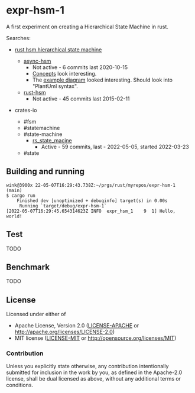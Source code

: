 # expr-hsm-1

A first experiment on creating a Hierarchical State Machine in rust.

Searches:
* [rust hsm hierarchical state machine](https://www.google.com/search?q=rust+hsm+hierarchical+state+machine)
  * [async-hsm](https://github.com/frehberg/async-hsm)
    * Not active - 6 commits last 2020-10-15
    * [Concepts](https://github.com/frehberg/async-hsm#concept) look interesting.
    * The [example diagram](https://github.com/frehberg/async-hsm#example) looked interesting. Should look into "PlantUml syntax".
  * [rust-hsm](https://github.com/marjakm/rust-hsm)
    * Not active - 45 commits last 2015-02-11

* crates-io
  * #fsm
  * #statemachine
  * #state-machine
    * [rs_state_macine](https://github.com/AdrienHallet/rs_state_machine)
      * Active - 59 commits, last - 2022-05-05, started 2022-03-23
  * #state

## Building and running

```
wink@3900x 22-05-07T16:29:43.738Z:~/prgs/rust/myrepos/expr-hsm-1 (main)
$ cargo run
    Finished dev [unoptimized + debuginfo] target(s) in 0.00s
     Running `target/debug/expr-hsm-1`
[2022-05-07T16:29:45.654314623Z INFO  expr_hsm_1    9  1] Hello, world!
```

## Test

TODO

## Benchmark

TODO

## License

Licensed under either of

- Apache License, Version 2.0 ([LICENSE-APACHE](LICENSE-APACHE) or http://apache.org/licenses/LICENSE-2.0)
- MIT license ([LICENSE-MIT](LICENSE-MIT) or http://opensource.org/licenses/MIT)

### Contribution

Unless you explicitly state otherwise, any contribution intentionally submitted
for inclusion in the work by you, as defined in the Apache-2.0 license, shall
be dual licensed as above, without any additional terms or conditions.
